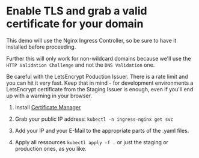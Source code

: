 # Enable TLS and grab a valid certificate for your domain

This demo will use the Nginx Ingress Controller, so be sure to have it installed before proceeding.

Further this will only work for non-wildcard domains because we'll use the `HTTP Validation Challenge` and not the `DNS Validation` one.

Be careful with the LetsEncrypt Poduction Issuer. There is a rate limit and you can hit it very fast. Keep that in mind - for development environments a LetsEncrypt certificate from the Staging Issuer is enough, even if you'll end up with a warning in your browser.

1. Install [Certificate Manager](https://cert-manager.io/docs/installation/)

2. Grab your public IP address: `kubectl -n ingress-nginx get svc`

3. Add your IP and your E-Mail to the appropriate parts of the .yaml files.

4. Apply all ressources `kubectl apply -f .` or just the staging or production ones, as you like.

